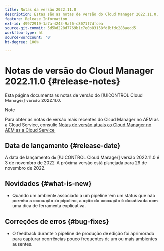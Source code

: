 ```yaml
---
title: Notas da versão 2022.11.0
description: Estas são as notas de versão do Cloud Manager 2022.11.0.
feature: Release Information
exl-id: 49972919-1a7a-4243-9af6-c8071f7dfcea
source-git-commit: 5d5bd228d7769b1c7e0b83158fd1bfdc283aedd5
workflow-type: ht
source-wordcount: '0'
ht-degree: 100%

---
```


# Notas de versão do Cloud Manager 2022.11.0 {#release-notes}

Esta página documenta as notas de versão do [!UICONTROL Cloud Manager] versão 2022.11.0.

>[!NOTE]
>
>Para obter as notas de versão mais recentes do Cloud Manager no AEM as a Cloud Service, consulte [Notas de versão atuais do Cloud Manager no AEM as a Cloud Service.](https://experienceleague.adobe.com/docs/experience-manager-cloud-service/content/implementing/using-cloud-manager/release-notes-cloud-manager/release-notes-cm-current.html?lang=pt-BR)

## Data de lançamento {#release-date}

A data de lançamento do [!UICONTROL Cloud Manager] versão 2022.11.0 é 3 de novembro de 2022. A próxima versão está planejada para 29 de novembro de 2022.

## Novidades {#what-is-new}

* Quando um ambiente associado a um pipeline tem um status que não permite a execução do pipeline, a ação de execução é desativada com uma dica de ferramenta explicativa.

## Correções de erros {#bug-fixes}

* O feedback durante o pipeline de produção de edição foi aprimorado para capturar ocorrências pouco frequentes de um ou mais ambientes ausentes.
